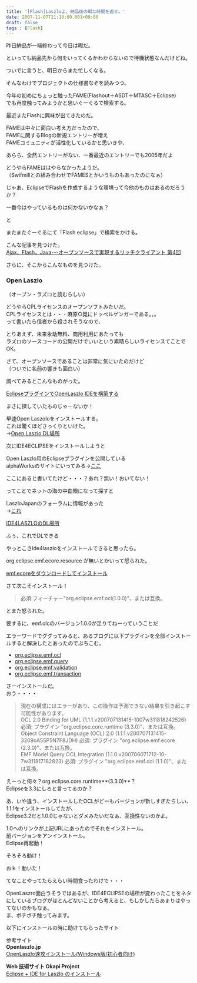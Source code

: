 ```yaml
---
title: '[Flash]Laszloよ、納品後の暇な時間を返せ。'
date: 2007-11-07T21:10:00.001+09:00
draft: false
tags : [Flash]
---
```


昨日納品が一端終わって今日は暇だ。  
  
といっても納品先から何をいってくるかわからないので待機状態なんだけどね。  
  
ついでに言うと、明日からまた忙しくなる。  
  
そんなわけでプロジェクトの仕様書なぞを読みつつ。  
  
今年の初めにちょっと触ったFAME(Flashout＋ASDT＋MTASC＋Eclipse)  
でも再度触ってみようかと思いぐーぐるで検索する。  
  
最近またFlashに興味が出てきたのだ。  
  
FAMEは中々に面白い考え方だったので、  
FAMEに関するBlogの新規エントリーが増え  
FAMEコミュニティが活性化しているかと思いきや、  
  
あらら、全然エントリーがない、一番最近のエントリーでも2005年だよ  
  
どうやらFAMEははやらなかったようだ。  
（Swifmillとの組み合わせでFAMESとかいうものもあったのになぁ）  
  
じゃあ、EclipseでFlashを作成するような環境って今他のものはあるのだろうか？  
  
一番今はやっているものは何かないかなぁ？  
  
と  
  
またまたぐーぐるにて「Flash eclipse」で検索をかける。  
  
こんな記事を見つけた。  
[Ajax，Flash，Java---オープンソースで実現するリッチクライアント 第4回](http://itpro.nikkeibp.co.jp/article/COLUMN/20050920/221409/?P=1&ST=oss "Ajax，Flash，Java---オープンソースで実現するリッチクライアント 第4回")  
  
さらに、そこからこんなものを見つけた。  
  

### **Open Laszlo**

（オープン・ラズロと読むらしい）  
  
どうやらCPLライセンスのオープンソフトみたいだ。  
CPLライセンスとは・・・麻原○晃にドッペルゲンガーである。。。  
って書いたら信者から殺されそうなので、  
  
とりあえず、未来永劫無料、商用利用にあたっても  
ラズロのソースコードの公開だけでいいという素晴らしいライセンスてことでOK。  
  
さて、オープンソースであることは非常に気にいたのだけど  
（ついでに名前の響きも面白い）  
  
調べてみるとこんなものがった。  
  
  
[EclipseプラグインでOpenLaszlo IDEを構築する](http://www.atmarkit.co.jp/fwcr/rensai/laszlo_adv01/laszlo_adv01_1.html)  
  
まさに探していたものじゃーないか！  
  
早速Open Laszoloをインストールする。  
これは驚くほどさっくりといけた。  
→[Open Laszlo DL場所](http://www.openlaszlo.org/download "Open Laszlo DL場所")  
  
次にIDE4ECLIPSEをインストールしようと  
  
Open Laszlo用のEclipseプラグインを公開している  
alphaWorksのサイトにいってみる→[ここ](http://alphaworks.ibm.com/tech/ide4laszlo/ "ここ")  
  
ここにあると書いてたけど・・・？あれ？無い！おいてない！  
  
ってことでネットの海の中血眼になって探すと  
  
LaszloJapanのフォーラムに情報があった  
→[これ](http://laszlo.jp/modules/xhnewbb/viewtopic.php?topic_id=103 "これ")  
  
[IDE4LASZLOのDL場所](http://openlaszlo.org/download-old/ "IDE4LASZLOのDL場所")  
  
ふぅ、これでDLできる  
  
やっとこさIde4laszloをインストールできると思ったら。  
  
org.eclipse.emf.ecore.resource が無いとかいって怒られた。  
  
[emf.ecoreをダウンロードしてインストール](http://www.eclipse.org/modeling/emf/downloads/?project=emf "emf.ecoreをダウンロードしてインストール")  
  
さて次こそインストール！  
  

> 必須:フィーチャー"org.eclipse.emf.ocl(1.0.0)"、または互換。

  
とまた怒られた。  
  
要するに、emf.olcのバージョン1.0.0が足りてねーっていうことだ  
  
エラーワードでググってみると、あるブログに以下プラグインを全部インストールすると解決したとあったのでぶちこむ。  
  

*   [org.eclipse.emf.ocl](http://www.eclipse.org/modeling/mdt/downloads/?project=ocl "org.eclipse.emf.ocl")
*   [org.eclipse.emf.query](http://www.eclipse.org/modeling/emf/downloads/?project=query "org.eclipse.emf.query")
*   [org.eclipse.emf.validation](http://www.eclipse.org/modeling/emf/downloads/?project=validation "org.eclipse.emf.validation")
*   [org.eclipse.emf.transaction](http://www.eclipse.org/modeling/emf/downloads/?project=transaction "org.eclipse.emf.transaction")

  
  
さーインストールだ。  
おう・・・・  
  

> 現在の構成にはエラーがあり、この操作は予測できない結果を引き起こす可能性があります。  
> OCL 2.0 Binding for UML (1.1.1.v200707131415-1007w311818242526) 必須: プラグイン "org.eclipse.core.runtime (3.3.0)"、または互換。  
> Object Constraint Language (OCL) 2.0 (1.1.1.v200707131415-3209oA55P5N7F8JDH) 必須: プラグイン "org.eclipse.emf.ecore (2.3.0)"、または互換。  
> EMF Model Query OCL Integration (1.1.0.v200706071712-10-7w311817182823) 必須: プラグイン "org.eclipse.emf.ocl (1.1.0)"、または互換。  

  
えーっと何々？org.eclipse.core.runtime**(3.3.0)**？  
Eclipseを3.3にしろと言ってるのか？  
  
あ、いや違う、インストールしたOCLがどーもバージョンが新しすぎたらしい、1.1.1をインストールしてたが、  
Eclipse3.2だと1.0.0じゃないとダメみたいだなぁ、互換性ないのかよ。  
  
1.0へのリンクが上記URLにあったのでそれをインストール。  
前バージョンをアンインストール。  
Eclipse再起動！  
  
そろそろ動け！  
  
おｋ！動いた！  
  
てなことやってたらえらい時間食ったわけで・・・  
  
OpenLaszro面白うそうではあるが、IDE4ECLIPSEの場所が変わったことをネタにしているブログがほとんどないことから考えると、もしかしたらあまりはやってないのかもなぁ。  
ま、ボチボチ触ってみます。  
  
以下にインストールの時に助けてもらったサイト  
  
参考サイト  
**Openlaszlo.jp**  
[OpenLaszlo速攻インストール(Windows版/初心者向け)](http://www.openlaszlo.jp/staticpages/index.php?page=install "OpenLaszlo速攻インストール(Windows版/初心者向け)")  
  
**Web 技術サイト Okapi Project**  
[Eclipse + IDE for Laszlo のインストール](http://www.okapiproject.com/richclient/flash/openlaszlo_install.htm "Eclipse + IDE for Laszlo のインストール")